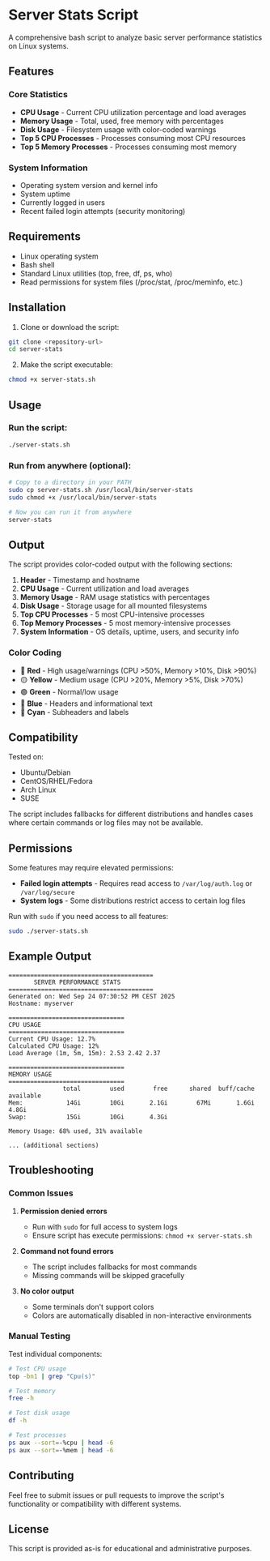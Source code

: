 # Server Stats Script

A comprehensive bash script to analyze basic server performance statistics on Linux systems.

## Features

### Core Statistics

- **CPU Usage** - Current CPU utilization percentage and load averages
- **Memory Usage** - Total, used, free memory with percentages
- **Disk Usage** - Filesystem usage with color-coded warnings
- **Top 5 CPU Processes** - Processes consuming most CPU resources
- **Top 5 Memory Processes** - Processes consuming most memory

### System Information

- Operating system version and kernel info
- System uptime
- Currently logged in users
- Recent failed login attempts (security monitoring)

## Requirements

- Linux operating system
- Bash shell
- Standard Linux utilities (top, free, df, ps, who)
- Read permissions for system files (/proc/stat, /proc/meminfo, etc.)

## Installation

1. Clone or download the script:

```bash
git clone <repository-url>
cd server-stats
```

2. Make the script executable:

```bash
chmod +x server-stats.sh
```

## Usage

### Run the script:

```bash
./server-stats.sh
```

### Run from anywhere (optional):

```bash
# Copy to a directory in your PATH
sudo cp server-stats.sh /usr/local/bin/server-stats
sudo chmod +x /usr/local/bin/server-stats

# Now you can run it from anywhere
server-stats
```

## Output

The script provides color-coded output with the following sections:

1. **Header** - Timestamp and hostname
2. **CPU Usage** - Current utilization and load averages
3. **Memory Usage** - RAM usage statistics with percentages
4. **Disk Usage** - Storage usage for all mounted filesystems
5. **Top CPU Processes** - 5 most CPU-intensive processes
6. **Top Memory Processes** - 5 most memory-intensive processes
7. **System Information** - OS details, uptime, users, and security info

### Color Coding

- 🔴 **Red** - High usage/warnings (CPU >50%, Memory >10%, Disk >90%)
- 🟡 **Yellow** - Medium usage (CPU >20%, Memory >5%, Disk >70%)
- 🟢 **Green** - Normal/low usage
- 🔵 **Blue** - Headers and informational text
- 🔷 **Cyan** - Subheaders and labels

## Compatibility

Tested on:

- Ubuntu/Debian
- CentOS/RHEL/Fedora
- Arch Linux
- SUSE

The script includes fallbacks for different distributions and handles cases where certain commands or log files may not be available.

## Permissions

Some features may require elevated permissions:

- **Failed login attempts** - Requires read access to `/var/log/auth.log` or `/var/log/secure`
- **System logs** - Some distributions restrict access to certain log files

Run with `sudo` if you need access to all features:

```bash
sudo ./server-stats.sh
```

## Example Output

```
========================================
       SERVER PERFORMANCE STATS
========================================
Generated on: Wed Sep 24 07:30:52 PM CEST 2025
Hostname: myserver

================================
CPU USAGE
================================
Current CPU Usage: 12.7%
Calculated CPU Usage: 12%
Load Average (1m, 5m, 15m): 2.53 2.42 2.37

================================
MEMORY USAGE
================================
               total        used        free      shared  buff/cache   available
Mem:            14Gi        10Gi       2.1Gi        67Mi       1.6Gi       4.8Gi
Swap:           15Gi        10Gi       4.3Gi

Memory Usage: 68% used, 31% available

... (additional sections)
```

## Troubleshooting

### Common Issues

1. **Permission denied errors**
   - Run with `sudo` for full access to system logs
   - Ensure script has execute permissions: `chmod +x server-stats.sh`

2. **Command not found errors**
   - The script includes fallbacks for most commands
   - Missing commands will be skipped gracefully

3. **No color output**
   - Some terminals don't support colors
   - Colors are automatically disabled in non-interactive environments

### Manual Testing

Test individual components:

```bash
# Test CPU usage
top -bn1 | grep "Cpu(s)"

# Test memory
free -h

# Test disk usage
df -h

# Test processes
ps aux --sort=-%cpu | head -6
ps aux --sort=-%mem | head -6
```

## Contributing

Feel free to submit issues or pull requests to improve the script's functionality or compatibility with different systems.

## License

This script is provided as-is for educational and administrative purposes.

